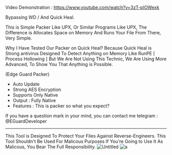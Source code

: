 Video Demonstration : https://www.youtube.com/watch?v=3zT-pIOWexk

Bypassing WD / And Quick Heal.

This is Simple Packer Like UPX, Or Similar Programs Like UPX, The Difference is Allocates Space on Memory And Runs Your File From There, Very Simple.

Why I Have Tested Our Packer on Quick Heal?  Because Quick Heal is Strong antivirus Designed To Detect Anything on Memory Like RunPE [ Process Hollowing ] But We Are Not Using This Technic, We Are Using More Advanced, To Show You That Anything is Possible.

(Edge Guard Packer)
- Auto Update
- Strong AES Encryption
- Supports Only Native
- Output : Fully Native
- Features : This is packer so what you expect?

If you have a question mark in your mind, you can contact me telegram : @EGuardDeveloper

-------------------------------------------------------------------
This Tool is Designed To Protect Your Files
Against Reverse-Engineers.
This Tool Shouldn't Be Used For Malicous Purposes
If You're Going to Use It As Malicous, You Bear The Full Responsibility.
![Untitled](https://user-images.githubusercontent.com/127977328/225900189-dac5c85d-2fd6-49da-8620-bab0d6ae8682.jpg)
![a](https://user-images.githubusercontent.com/127977328/225900195-19a6d875-245a-4f3d-b158-87664c611855.jpg)
